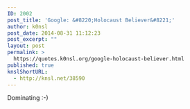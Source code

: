 ```yaml
---
ID: 2002
post_title: 'Google: &#8220;Holocaust Believer&#8221;'
author: k0nsl
post_date: 2014-08-31 11:12:23
post_excerpt: ""
layout: post
permalink: >
  https://quotes.k0nsl.org/google-holocaust-believer.html
published: true
knslShortURL:
  - http://knsl.net/38590
---
```

Dominating :-)
